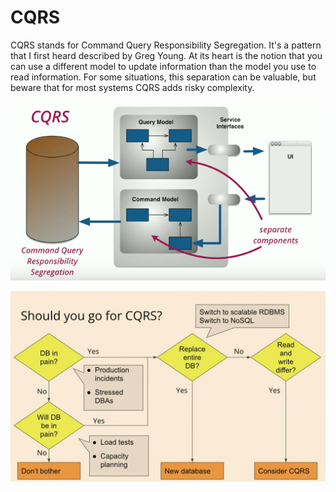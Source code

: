 # CQRS
CQRS stands for Command Query Responsibility Segregation. It's a pattern that I first heard described by Greg Young. At its heart is the notion that you can use a different model to update information than the model you use to read information. For some situations, this separation can be valuable, but beware that for most systems CQRS adds risky complexity.

![cqrs.png](cqrs.png)

![cqrs-should-i-use.png](cqrs-should-i-use.png)
